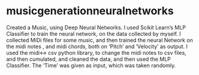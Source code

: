 # musicgenerationneuralnetworks
Created a Music, using Deep Neural Networks. I used Scikit Learn’s MLP Classifier to train the neural network, on the data collected by myself. I collected MiDi files for some music, and then trained the neural Network on the midi notes , and midi chords, both on ‘Pitch’ and ‘Velocity’ as output. I used the midi<-> csv python library, to change the midi notes to csv files, and then cumulated, and cleaned the data, and then used the MLP Classifier. The ‘Time’ was given as input, which was taken randomly. 
